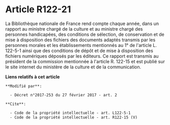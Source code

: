 # Article R122-21

La Bibliothèque nationale de France rend compte chaque année, dans un rapport au ministre chargé de la culture et au ministre
chargé des personnes handicapées, des conditions de sélection, de conservation et de mise à disposition des fichiers des
documents adaptés transmis par les personnes morales et les établissements mentionnés au 1° de l'article L. 122-5-1 ainsi que
des conditions de dépôt et de mise à disposition des fichiers numériques déposés par les éditeurs. Ce rapport est transmis au
président de la commission mentionnée à l'article R. 122-15 et est publié sur le site internet du ministère de la culture et
de la communication.

**Liens relatifs à cet article**

	**Modifié par**:

	  - Décret n°2017-253 du 27 février 2017 - art. 2

	**Cite**:

	  - Code de la propriété intellectuelle - art. L122-5-1
	  - Code de la propriété intellectuelle - art. R122-15 (V)
